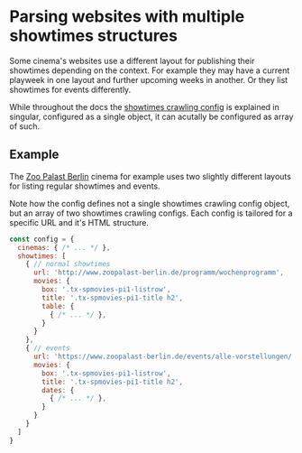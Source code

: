 # Parsing websites with multiple showtimes structures

Some cinema's websites use a different layout for publishing their showtimes depending on the context. For example they may have a current playweek in one layout and further upcoming weeks in another. Or they list showtimes for events differently. 

While throughout the docs the [showtimes crawling config](/api/showtimes?id=showtimes-crawling-config) is explained in singular, configured as a single object, it can acutally be configured as array of such. 


## Example 

The [Zoo Palast Berlin](http://www.zoopalast-berlin.de) cinema for example uses two slightly different layouts for listing regular showtimes and events. 

Note how the config defines not a single showtimes crawling config object, but an array of two showtimes crawling configs. Each config is tailored for a specific URL and it's HTML structure.

```javascript
const config = {
  cinemas: { /* ... */ },
  showtimes: [
    { // normal showtimes 
      url: 'http://www.zoopalast-berlin.de/programm/wochenprogramm',
      movies: {
        box: '.tx-spmovies-pi1-listrow',
        title: '.tx-spmovies-pi1-title h2',
        table: {
          { /* ... */ },
        }
      }
    }, 
    { // events 
      url: 'https://www.zoopalast-berlin.de/events/alle-vorstellungen/',
      movies: {
        box: '.tx-spmovies-pi1-listrow',
        title: '.tx-spmovies-pi1-title h2',
        dates: {
          { /* ... */ },
        }
      }
    }
  ]
}
```

